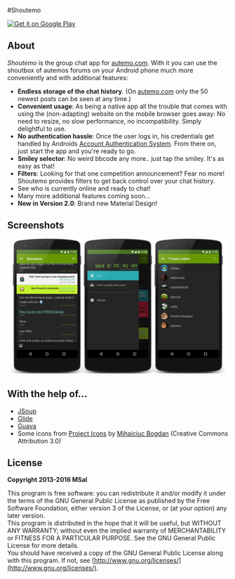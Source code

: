 #Shoutemo

[![Get it on Google Play](http://i.imgur.com/WF8PAzJ.png)](https://play.google.com/store/apps/details?id=de.msal.shoutemo)

## About

_Shoutemo_ is the group chat app for [autemo.com](http://autemo.com/forums/).
With it you can use the shoutbox of autemos forums on your Android phone much more conveniently and with additional features:

* **Endless storage of the chat history**. (On [autemo.com](http://autemo.com/forums/) only the 50 newest posts can be seen at any time.)
* **Convenient usage**: As being a native app all the trouble that comes with using the (non-adapting) website on the mobile browser goes away: No need to resize, no slow performance, no incompatibility. Simply delightful to use.
* **No authentication hassle**: Once the user logs in, his credentials get handled by Androids [Account Authentication System](http://developer.android.com/reference/android/accounts/AbstractAccountAuthenticator.html). From there on, just start the app and you're ready to go.
* **Smiley selector**: No weird bbcode any more.. just tap the smiley. It's as easy as that!
* **Filters**: Looking for that one competition announcement? Fear no more! Shoutemo provides filters to get back control over your chat history.
* See who is currently online and ready to chat!
* Many more additional features coming soon...
* **New in Version 2.0**: Brand new Material Design!


## Screenshots

![Application screenshot](screenshot01.png)

## With the help of…

* [JSoup](http://jsoup.org/)
* [Glide](https://github.com/bumptech/glide)
* [Guava](http://code.google.com/p/guava-libraries/)
* Some icons from [Project Icons](http://fav.me/d2ksp9k) by [Mihaiciuc Bogdan](http://bogo-d.deviantart.com) (Creative Commons Attribution 3.0)

## License

**Copyright 2013-2016 MSal**

This program is free software: you can redistribute it and/or modify it under the terms of the GNU General Public License as published by the Free Software Foundation, either version 3 of the License, or (at your option) any later version.  
This program is distributed in the hope that it will be useful, but WITHOUT ANY WARRANTY;
without even the implied warranty of MERCHANTABILITY or FITNESS FOR A PARTICULAR PURPOSE.
See the GNU General Public License for more details.  
You should have received a copy of the GNU General Public License along with this program. If not, see [http://www.gnu.org/licenses/](http://www.gnu.org/licenses/).
